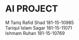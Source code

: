 # AI PROJECT
M Tariq Rafid Shad    181-15-10985  
Tariqul Islam Sagar   181-15-11071  
Ishmam Ruhan          181-15-10769
